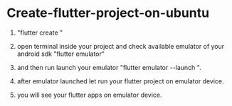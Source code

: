 # Create-flutter-project-on-ubuntu
1. "flutter create <project name>"
  
2. open terminal inside your project and check available emulator of your android sdk "flutter emulator"

3. and then run launch your emulator "flutter emulator --launch <emulator device name>".
  
4. after emulator launched let run your flutter project on emulator device.

5. you will see your flutter apps on emulator device.
